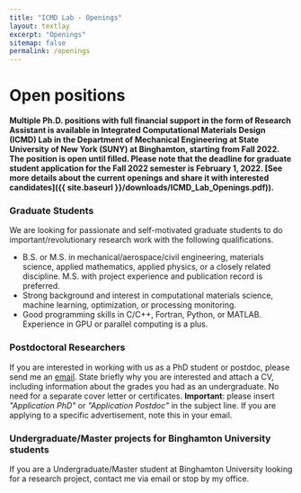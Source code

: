 ```yaml
---
title: "ICMD Lab - Openings"
layout: textlay
excerpt: "Openings"
sitemap: false
permalink: /openings
---
```


# Open positions

**Multiple Ph.D. positions with full financial support in the form of Research Assistant is available in Integrated Computational Materials Design (ICMD) Lab in the Department of Mechanical Engineering at State University of New York (SUNY) at Binghamton, starting from Fall 2022. The position is open until filled. Please note that the deadline for graduate student application for the Fall 2022 semester is February 1, 2022. [See more details about the current openings and share it with interested candidates]({{ site.baseurl }}/downloads/ICMD_Lab_Openings.pdf)).**

### Graduate Students
We are looking for passionate and self-motivated graduate students to do important/revolutionary research work with the following qualifications.
* B.S. or M.S. in mechanical/aerospace/civil engineering, materials science, applied mathematics, applied physics, or a closely related discipline. M.S. with project experience and publication record is preferred.
* Strong background and interest in computational materials science, machine learning, optimization, or processing monitoring.
* Good programming skills in C/C++, Fortran, Python, or MATLAB. Experience in GPU or parallel computing is a plus.

### Postdoctoral Researchers
If you are interested in working with us as a PhD student or postdoc, please send me an [email](mailto:milan.allan@gmail.com). State briefly why you are interested and attach a CV, including information about the grades you had as an undergraduate. No need for a separate cover letter or certificates. **Important**: please insert _"Application PhD"_ or _"Application Postdoc"_ in the subject line. If you are applying to a specific advertisement, note this in your email.


### Undergraduate/Master projects for Binghamton University students
If you are a Undergraduate/Master student at Binghamton University looking for a research project, contact me via email or stop by my office.
